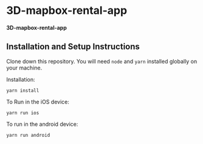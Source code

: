 # 3D-mapbox-rental-app

 #### 3D-mapbox-rental-app

 ## Installation and Setup Instructions

 Clone down this repository. You will need `node` and `yarn` installed globally on your machine.  

 Installation:

 `yarn install`  

 To Run in the iOS device:  

 `yarn run ios`  

 To run in the android device:

 `yarn run android`  
